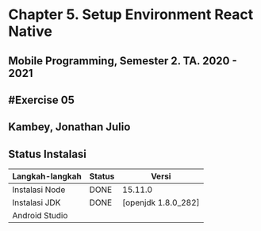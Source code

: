 # Chapter 5. Setup Environment React Native

## Mobile Programming, Semester 2. TA. 2020 - 2021

## #Exercise 05

## Kambey, Jonathan Julio

## Status Instalasi

| Langkah-langkah                           | Status | Versi               |
| ----------------------------------------- | ------ | --------------------|
| Instalasi Node                            | DONE   | 15.11.0             |
| Instalasi JDK                             | DONE   | [openjdk 1.8.0_282] |
| Android Studio